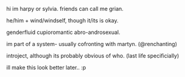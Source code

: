 hi im harpy or sylvia.  friends can call me grian.  

he/him + wind/windself, though it/its is okay.  

genderfluid cupioromantic abro-androsexual.

im part of a system- usually cofronting with martyn. (@renchanting)

introject, although its probably obvious of who. (last life specificially)

ill make this look better later.. :p

